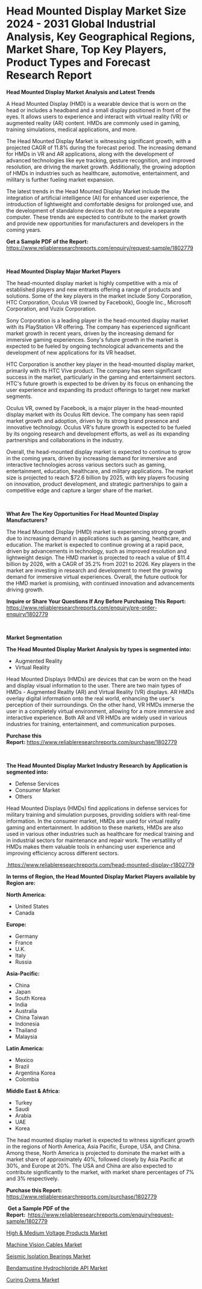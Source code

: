 <p><h1>Head Mounted Display Market Size 2024 - 2031 Global Industrial Analysis, Key Geographical Regions, Market Share, Top Key Players, Product Types and Forecast Research Report</h1></p><p><strong>Head Mounted Display Market Analysis and Latest Trends</strong></p>
<p><p>A Head Mounted Display (HMD) is a wearable device that is worn on the head or includes a headband and a small display positioned in front of the eyes. It allows users to experience and interact with virtual reality (VR) or augmented reality (AR) content. HMDs are commonly used in gaming, training simulations, medical applications, and more.</p><p>The Head Mounted Display Market is witnessing significant growth, with a projected CAGR of 11.8% during the forecast period. The increasing demand for HMDs in VR and AR applications, along with the development of advanced technologies like eye tracking, gesture recognition, and improved resolution, are driving the market growth. Additionally, the growing adoption of HMDs in industries such as healthcare, automotive, entertainment, and military is further fueling market expansion.</p><p>The latest trends in the Head Mounted Display Market include the integration of artificial intelligence (AI) for enhanced user experience, the introduction of lightweight and comfortable designs for prolonged use, and the development of standalone devices that do not require a separate computer. These trends are expected to contribute to the market growth and provide new opportunities for manufacturers and developers in the coming years.</p></p>
<p><strong>Get a Sample PDF of the Report:&nbsp;</strong> <a href="https://www.reliableresearchreports.com/enquiry/request-sample/1802779">https://www.reliableresearchreports.com/enquiry/request-sample/1802779</a></p>
<p>&nbsp;</p>
<p><strong>Head Mounted Display Major Market Players</strong></p>
<p><p>The head-mounted display market is highly competitive with a mix of established players and new entrants offering a range of products and solutions. Some of the key players in the market include Sony Corporation, HTC Corporation, Oculus VR (owned by Facebook), Google Inc., Microsoft Corporation, and Vuzix Corporation.</p><p>Sony Corporation is a leading player in the head-mounted display market with its PlayStation VR offering. The company has experienced significant market growth in recent years, driven by the increasing demand for immersive gaming experiences. Sony's future growth in the market is expected to be fueled by ongoing technological advancements and the development of new applications for its VR headset.</p><p>HTC Corporation is another key player in the head-mounted display market, primarily with its HTC Vive product. The company has seen significant success in the market, particularly in the gaming and entertainment sectors. HTC's future growth is expected to be driven by its focus on enhancing the user experience and expanding its product offerings to target new market segments.</p><p>Oculus VR, owned by Facebook, is a major player in the head-mounted display market with its Oculus Rift device. The company has seen rapid market growth and adoption, driven by its strong brand presence and innovative technology. Oculus VR's future growth is expected to be fueled by its ongoing research and development efforts, as well as its expanding partnerships and collaborations in the industry.</p><p>Overall, the head-mounted display market is expected to continue to grow in the coming years, driven by increasing demand for immersive and interactive technologies across various sectors such as gaming, entertainment, education, healthcare, and military applications. The market size is projected to reach $72.6 billion by 2025, with key players focusing on innovation, product development, and strategic partnerships to gain a competitive edge and capture a larger share of the market.</p></p>
<p>&nbsp;</p>
<p><strong>What Are The Key Opportunities For Head Mounted Display Manufacturers?</strong></p>
<p><p>The Head Mounted Display (HMD) market is experiencing strong growth due to increasing demand in applications such as gaming, healthcare, and education. The market is expected to continue growing at a rapid pace, driven by advancements in technology, such as improved resolution and lightweight design. The HMD market is projected to reach a value of $11.4 billion by 2026, with a CAGR of 35.2% from 2021 to 2026. Key players in the market are investing in research and development to meet the growing demand for immersive virtual experiences. Overall, the future outlook for the HMD market is promising, with continued innovation and advancements driving growth.</p></p>
<p><strong>Inquire or Share Your Questions If Any Before Purchasing This Report:</strong> <a href="https://www.reliableresearchreports.com/enquiry/pre-order-enquiry/1802779">https://www.reliableresearchreports.com/enquiry/pre-order-enquiry/1802779</a></p>
<p>&nbsp;</p>
<p><strong>Market Segmentation</strong></p>
<p><strong>The Head Mounted Display Market Analysis by types is segmented into:</strong></p>
<p><ul><li>Augmented Reality</li><li>Virtual Reality</li></ul></p>
<p><p>Head Mounted Displays (HMDs) are devices that can be worn on the head and display visual information to the user. There are two main types of HMDs - Augmented Reality (AR) and Virtual Reality (VR) displays. AR HMDs overlay digital information onto the real world, enhancing the user's perception of their surroundings. On the other hand, VR HMDs immerse the user in a completely virtual environment, allowing for a more immersive and interactive experience. Both AR and VR HMDs are widely used in various industries for training, entertainment, and communication purposes.</p></p>
<p><strong>Purchase this Report:&nbsp;</strong><a href="https://www.reliableresearchreports.com/purchase/1802779">https://www.reliableresearchreports.com/purchase/1802779</a></p>
<p>&nbsp;</p>
<p><strong>The Head Mounted Display Market Industry Research by Application is segmented into:</strong></p>
<p><ul><li>Defense Services</li><li>Consumer Market</li><li>Others</li></ul></p>
<p><p>Head Mounted Displays (HMDs) find applications in defense services for military training and simulation purposes, providing soldiers with real-time information. In the consumer market, HMDs are used for virtual reality gaming and entertainment. In addition to these markets, HMDs are also used in various other industries such as healthcare for medical training and in industrial sectors for maintenance and repair work. The versatility of HMDs makes them valuable tools in enhancing user experience and improving efficiency across different sectors.</p></p>
<p><a href="https://www.reliableresearchreports.com/head-mounted-display-r1802779">&nbsp;https://www.reliableresearchreports.com/head-mounted-display-r1802779</a></p>
<p><strong>In terms of Region, the Head Mounted Display Market Players available by Region are:</strong></p>
<p>
    <p> <strong> North America: </strong>
        <ul>
            <li>United States</li>
            <li>Canada</li>
        </ul>
        </p> 
    <p> <strong> Europe: </strong>
        <ul>
            <li>Germany</li>
            <li>France</li>
            <li>U.K.</li>
            <li>Italy</li>
            <li>Russia</li>
        </ul>
        </p> 
    <p> <strong> Asia-Pacific: </strong>
        <ul>
            <li>China</li>
            <li>Japan</li>
            <li>South Korea</li>
            <li>India</li>
            <li>Australia</li>
            <li>China Taiwan</li>
            <li>Indonesia</li>
            <li>Thailand</li>
            <li>Malaysia</li>
        </ul>
        </p> 
    <p> <strong> Latin America: </strong>
        <ul>
            <li>Mexico</li>
            <li>Brazil</li>
            <li>Argentina Korea</li>
            <li>Colombia</li>
        </ul>
        </p> 
    <p> <strong> Middle East & Africa: </strong>
        <ul>
            <li>Turkey</li>
            <li>Saudi</li>
            <li>Arabia</li>
            <li>UAE</li>
            <li>Korea</li>
        </ul>
    </p>
    </p>
<p><p>The head mounted display market is expected to witness significant growth in the regions of North America, Asia Pacific, Europe, USA, and China. Among these, North America is projected to dominate the market with a market share of approximately 40%, followed closely by Asia Pacific at 30%, and Europe at 20%. The USA and China are also expected to contribute significantly to the market, with market share percentages of 7% and 3% respectively.</p></p>
<p><strong>Purchase this Report: </strong><a href="https://www.reliableresearchreports.com/purchase/1802779">https://www.reliableresearchreports.com/purchase/1802779</a></p>
<p>&nbsp;<strong>Get a Sample PDF of the Report:&nbsp;&nbsp;</strong><a href="https://www.reliableresearchreports.com/enquiry/request-sample/1802779">https://www.reliableresearchreports.com/enquiry/request-sample/1802779</a></p>
<p><strong></strong></p>
<p><p><a href="https://issuu.com/reportprime-2/docs/high-medium-voltage-products-market-size-2030.pptx">High & Medium Voltage Products Market</a></p><p><a href="https://github.com/LarryPearsongXXfvf/Market-Research-Report-List-1/blob/main/machine-vision-cables-market.md">Machine Vision Cables Market</a></p><p><a href="https://github.com/hrhzhypq19/Market-Research-Report-List-1/blob/main/seismic-isolation-bearings-market.md">Seismic Isolation Bearings Market</a></p><p><a href="https://www.linkedin.com/pulse/future-trends-global-bendamustine-hydrochloride-api-market-insights-ckmcc?trackingId=rsNZojO0TfiMEDxT08J8pA%3D%3D">Bendamustine Hydrochloride API Market</a></p><p><a href="https://github.com/brendafegmorris532/Market-Research-Report-List-1/blob/main/curing-ovens-market.md">Curing Ovens Market</a></p></p>